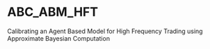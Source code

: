 # ABC_ABM_HFT
Calibrating an Agent Based Model for High Frequency Trading using Approximate Bayesian Computation
